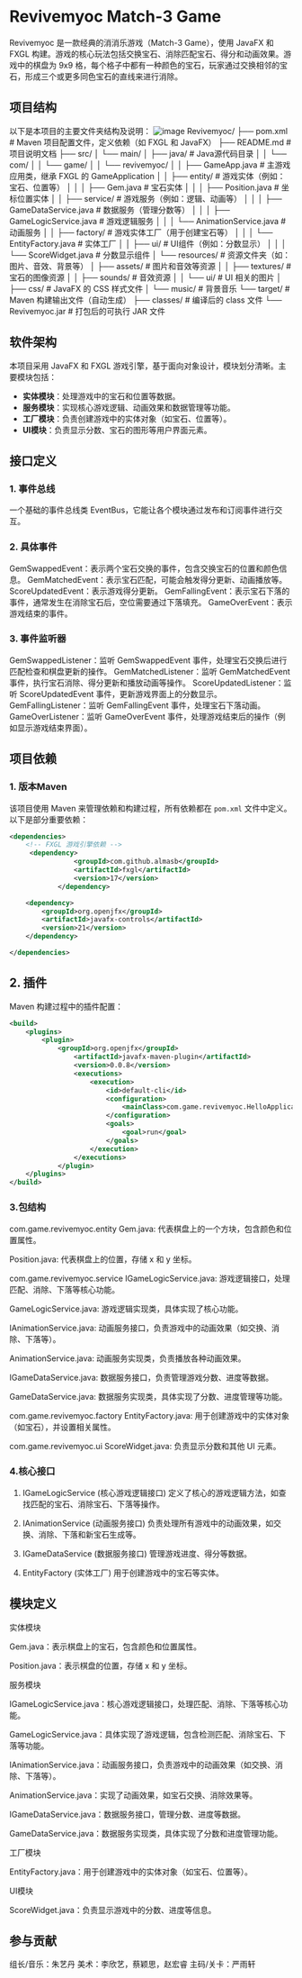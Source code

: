 
# Revivemyoc Match-3 Game

Revivemyoc 是一款经典的消消乐游戏（Match-3 Game），使用 JavaFX 和 FXGL 构建。游戏的核心玩法包括交换宝石、消除匹配宝石、得分和动画效果。游戏中的棋盘为 9x9 格，每个格子中都有一种颜色的宝石，玩家通过交换相邻的宝石，形成三个或更多同色宝石的直线来进行消除。

## 项目结构

以下是本项目的主要文件夹结构及说明：
![image](https://github.com/rosy-nallian/Revive-My-OC/blob/main/image.png)
Revivemyoc/
├── pom.xml # Maven 项目配置文件，定义依赖（如 FXGL 和 JavaFX）
├── README.md # 项目说明文档
├── src/
│ └── main/
│ ├── java/ # Java源代码目录
│ │ └── com/
│ │ └── game/
│ │ └── revivemyoc/
│ │ ├── GameApp.java # 主游戏应用类，继承 FXGL 的 GameApplication
│ │ ├── entity/ # 游戏实体（例如：宝石、位置等）
│ │ │ ├── Gem.java # 宝石实体
│ │ │ ├── Position.java # 坐标位置实体
│ │ ├── service/ # 游戏服务（例如：逻辑、动画等）
│ │ │ ├── GameDataService.java # 数据服务（管理分数等）
│ │ │ ├── GameLogicService.java # 游戏逻辑服务
│ │ │ └── AnimationService.java # 动画服务
│ │ ├── factory/ # 游戏实体工厂（用于创建宝石等）
│ │ │ └── EntityFactory.java # 实体工厂
│ │ ├── ui/ # UI组件（例如：分数显示）
│ │ │ └── ScoreWidget.java # 分数显示组件
│ └── resources/ # 资源文件夹（如：图片、音效、背景等）
│ ├── assets/ # 图片和音效等资源
│ │ ├── textures/ # 宝石的图像资源
│ │ ├── sounds/ # 音效资源
│ │ └── ui/ # UI 相关的图片
│ ├── css/ # JavaFX 的 CSS 样式文件
│ └── music/ # 背景音乐
└── target/ # Maven 构建输出文件（自动生成）
├── classes/ # 编译后的 class 文件
└── Revivemyoc.jar # 打包后的可执行 JAR 文件

## 软件架构

本项目采用 JavaFX 和 FXGL 游戏引擎，基于面向对象设计，模块划分清晰。主要模块包括：

- **实体模块**：处理游戏中的宝石和位置等数据。
- **服务模块**：实现核心游戏逻辑、动画效果和数据管理等功能。
- **工厂模块**：负责创建游戏中的实体对象（如宝石、位置等）。
- **UI模块**：负责显示分数、宝石的图形等用户界面元素。

## 接口定义

### 1. 事件总线

一个基础的事件总线类 EventBus，它能让各个模块通过发布和订阅事件进行交互。

### 2. 具体事件

GemSwappedEvent：表示两个宝石交换的事件，包含交换宝石的位置和颜色信息。
GemMatchedEvent：表示宝石匹配，可能会触发得分更新、动画播放等。
ScoreUpdatedEvent：表示游戏得分更新。
GemFallingEvent：表示宝石下落的事件，通常发生在消除宝石后，空位需要通过下落填充。
GameOverEvent：表示游戏结束的事件。

### 3. 事件监听器

GemSwappedListener：监听 GemSwappedEvent 事件，处理宝石交换后进行匹配检查和棋盘更新的操作。
GemMatchedListener：监听 GemMatchedEvent 事件，执行宝石消除、得分更新和播放动画等操作。
ScoreUpdatedListener：监听 ScoreUpdatedEvent 事件，更新游戏界面上的分数显示。
GemFallingListener：监听 GemFallingEvent 事件，处理宝石下落动画。
GameOverListener：监听 GameOverEvent 事件，处理游戏结束后的操作（例如显示游戏结束界面）。

## 项目依赖

### 1. 版本Maven

该项目使用 Maven 来管理依赖和构建过程，所有依赖都在 `pom.xml` 文件中定义。以下是部分重要依赖：

```xml
<dependencies>
    <!-- FXGL 游戏引擎依赖 -->
     <dependency>
                <groupId>com.github.almasb</groupId>
                <artifactId>fxgl</artifactId>
                <version>17</version>
            </dependency>

    <dependency>
        <groupId>org.openjfx</groupId>
        <artifactId>javafx-controls</artifactId>
        <version>21</version>
    </dependency>

</dependencies>
```

## 2. 插件
Maven 构建过程中的插件配置：
```xml
<build>
    <plugins>
        <plugin>
            <groupId>org.openjfx</groupId>
                <artifactId>javafx-maven-plugin</artifactId>
                <version>0.0.8</version>
                <executions>
                    <execution>
                        <id>default-cli</id>
                        <configuration>
                            <mainClass>com.game.revivemyoc.HelloApplication</mainClass>
                        </configuration>
                        <goals>
                            <goal>run</goal>
                        </goals>
                    </execution>
                </executions>
            </plugin>
    </plugins>
</build>
```
### 3.包结构

com.game.revivemyoc.entity
Gem.java: 代表棋盘上的一个方块，包含颜色和位置属性。

Position.java: 代表棋盘上的位置，存储 x 和 y 坐标。

com.game.revivemyoc.service
IGameLogicService.java: 游戏逻辑接口，处理匹配、消除、下落等核心功能。

GameLogicService.java: 游戏逻辑实现类，具体实现了核心功能。

IAnimationService.java: 动画服务接口，负责游戏中的动画效果（如交换、消除、下落等）。

AnimationService.java: 动画服务实现类，负责播放各种动画效果。

IGameDataService.java: 数据服务接口，负责管理游戏分数、进度等数据。

GameDataService.java: 数据服务实现类，具体实现了分数、进度管理等功能。

com.game.revivemyoc.factory
EntityFactory.java: 用于创建游戏中的实体对象（如宝石），并设置相关属性。

com.game.revivemyoc.ui
ScoreWidget.java: 负责显示分数和其他 UI 元素。

### 4.核心接口

1. IGameLogicService (核心游戏逻辑接口)
定义了核心的游戏逻辑方法，如查找匹配的宝石、消除宝石、下落等操作。

2. IAnimationService (动画服务接口)
负责处理所有游戏中的动画效果，如交换、消除、下落和新宝石生成等。

3. IGameDataService (数据服务接口)
管理游戏进度、得分等数据。

4. EntityFactory (实体工厂)
用于创建游戏中的宝石等实体。

## 模块定义

实体模块

Gem.java：表示棋盘上的宝石，包含颜色和位置属性。

Position.java：表示棋盘的位置，存储 x 和 y 坐标。

服务模块

IGameLogicService.java：核心游戏逻辑接口，处理匹配、消除、下落等核心功能。

GameLogicService.java：具体实现了游戏逻辑，包含检测匹配、消除宝石、下落等功能。

IAnimationService.java：动画服务接口，负责游戏中的动画效果（如交换、消除、下落等）。

AnimationService.java：实现了动画效果，如宝石交换、消除效果等。

IGameDataService.java：数据服务接口，管理分数、进度等数据。

GameDataService.java：数据服务实现类，具体实现了分数和进度管理功能。

工厂模块

EntityFactory.java：用于创建游戏中的实体对象（如宝石、位置等）。

UI模块

ScoreWidget.java：负责显示游戏中的分数、进度等信息。


## 参与贡献

组长/音乐：朱艺丹
美术：李欣艺，蔡颖思，赵宏睿
主码/关卡：严雨轩
